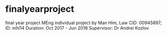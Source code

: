 # finalyearproject
final year project
MEng individual project
by Man Him, Law 
CID: 00945897; ID: mhl14
Duration: Oct 2017 - Jun 2018
Supervisor: Dr Andrei Kozlov 

